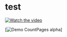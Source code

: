 # test
[![Watch the video](https://img.youtube.com/vi/sEnG3V6R5gY/hqdefault.jpg)](https://youtu.be/sEnG3V6R5gY)

[![Demo CountPages alpha](https://gifs.com/gif/test-N9N7rK)]
